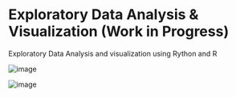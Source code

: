 # Exploratory Data Analysis & Visualization (Work in Progress) 
Exploratory Data Analysis and visualization using Rython and R 

![image](https://user-images.githubusercontent.com/62095715/96424057-0065fc00-121c-11eb-9ee6-b9914b8ac066.png)

![image](https://user-images.githubusercontent.com/62095715/96425150-820a5980-121d-11eb-88fe-2fba70d53e87.png)
